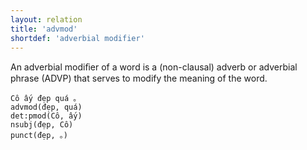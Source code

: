 ```yaml
---
layout: relation
title: 'advmod'
shortdef: 'adverbial modifier'
---
```


An adverbial modiﬁer of a word is a (non-clausal) adverb or adverbial phrase (ADVP) that serves to modify the meaning of the word.

<pre><code class="language-sdparse">Cô ấy đẹp quá 。
advmod(đẹp, quá)
det:pmod(Cô, ấy)
nsubj(đẹp, Cô)
punct(đẹp, 。)
</code></pre>
